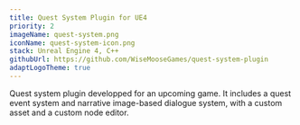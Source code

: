 ```yaml
---
title: Quest System Plugin for UE4
priority: 2
imageName: quest-system.png
iconName: quest-system-icon.png
stack: Unreal Engine 4, C++
githubUrl: https://github.com/WiseMooseGames/quest-system-plugin
adaptLogoTheme: true
---
```


Quest system plugin developped for an upcoming game.
It includes a quest event system and narrative image-based dialogue system, with a custom asset and a custom node editor.
